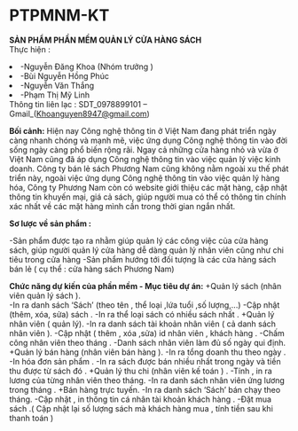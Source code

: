 # PTPMNM-KT
<b>SẢN PHẨM PHẦN MỀM QUẢN LÝ CỬA HÀNG SÁCH</b>
<br>Thực hiện :<li> -Nguyễn Đăng Khoa (Nhóm trưởng )</li>
                   <li>-Bùi Nguyễn Hồng Phúc</li>
                   <li>-Nguyễn Văn Thắng</li>
                   <li>-Phạm Thị Mỹ Linh</li>
Thông tin liên lạc : SDT_0978899101 – Gmail_(Khoanguyen8947@gmail.com)

<b>Bối cảnh:</b>
Hiện nay Công nghệ thông tin ở Việt Nam đang phát triển ngày càng nhanh chóng và mạnh mẽ, việc ứng dụng Công nghệ thông tin vào đời sống ngày càng phổ biến rộng rãi. Ngay cả những cửa hàng nhỏ và vừa ở Việt Nam cũng đã áp dụng Công nghệ thông tin vào việc quản lý việc kinh doanh. 
Công ty bán lẻ sách Phương Nam cũng không nằm ngoài xu thế phát triển này, ngoài việc ứng dụng Công nghệ thông tin vào việc quản lý hàng hóa, Công ty Phương Nam còn có website giới thiệu các mặt hàng, cập nhật thông tin khuyến mại, giá cả sách, giúp người mua có thể có thông tin chính xác nhất  về các mặt hàng mình cần trong thời gian ngắn nhất.

<b>Sơ lược về sản phẩm :</b> 

-Sản phẩm được tạo ra nhằm giúp quản lý các công việc của cửa hàng sách, giúp người quản lý cửa hàng dễ dàng quản lý nhân viên cũng như chi tiêu trong cửa hàng
-Sản phẩm hướng tới đối tượng  là các cửa hàng sách bán lẻ ( cụ thể : cửa hàng sách Phương Nam)

<b>Chức năng dự kiến của phần mềm - Mục tiêu dự án:</b>
+Quản lý sách (nhân viên quản lý sách ).  
  -In ra danh sách ‘Sách’ (theo tên , thể loại ,lứa tuổi ,số lượng,...)
  -Cập nhật (thêm, xóa, sửa) sách .
  -In ra thể loại sách có nhiều sách nhất . 
+Quản lý nhân viên ( quản lý).
  -In ra danh sách tài khoản nhân viên ( cả danh sách nhân viên ).
  -Cập nhật ( thêm , xóa ,sửa) id nhân viên , khách hàng .
  -Chấm công nhân viên theo tháng .
  -Danh sách nhân viên làm đủ số ngày qui định.
+Quản lý bán hàng (nhân viên bán hàng   ).
  -In ra tổng doanh thu theo ngày . 
  -In hóa đơn sản phẩm .
  -In ra sách được bán nhiều nhất trong ngày và tiền thu được từ sách đó .
+Quản lý thu chi (nhân viên kế toán ) .
  -Tính , in ra lương của từng nhân viên theo tháng.
  -In ra danh sách nhân viên ứng lương trong tháng .
+Bán hàng trực tuyến.
  -In ra danh sách ‘Sách’ bán chạy theo tháng.
  -Cập nhật , in thông tin cá nhân tài khoản khách hàng .
  -Đặt mua sách .( Cập nhật lại số lượng sách mà khách hàng mua , tính tiền sau khi thanh toán )


